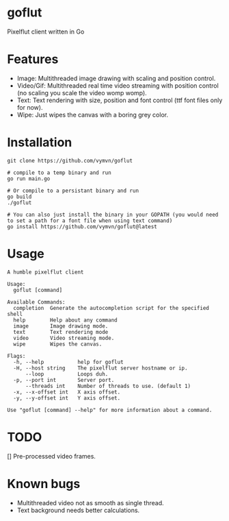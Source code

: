 # goflut
Pixelflut client written in Go

# Features

- Image: Multithreaded image drawing with scaling and position control.
- Video/Gif: Multithreaded real time video streaming with position control (no scaling you scale the video womp womp).
- Text: Text rendering with size, position and font control (ttf font files only for now).
- Wipe: Just wipes the canvas with a boring grey color.

# Installation

```
git clone https://github.com/vymvn/goflut

# compile to a temp binary and run
go run main.go

# Or compile to a persistant binary and run
go build
./goflut

# You can also just install the binary in your GOPATH (you would need to set a path for a font file when using text command)
go install https://github.com/vymvn/goflut@latest

```

# Usage

```
A humble pixelflut client

Usage:
  goflut [command]

Available Commands:
  completion  Generate the autocompletion script for the specified shell
  help        Help about any command
  image       Image drawing mode.
  text        Text rendering mode
  video       Video streaming mode.
  wipe        Wipes the canvas.

Flags:
  -h, --help           help for goflut
  -H, --host string    The pixelflut server hostname or ip.
      --loop           Loops duh.
  -p, --port int       Server port.
      --threads int    Number of threads to use. (default 1)
  -x, --x-offset int   X axis offset.
  -y, --y-offset int   Y axis offset.

Use "goflut [command] --help" for more information about a command.
```

# TODO

[] Pre-processed video frames.

# Known bugs

- Multithreaded video not as smooth as single thread.
- Text background needs better calculations.

